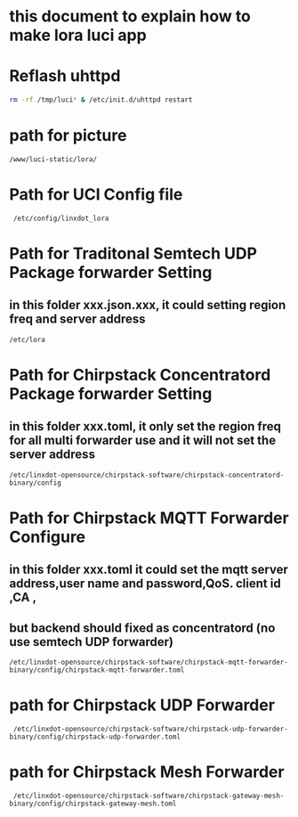 # this document to explain how to make lora luci app 

# Reflash uhttpd
```bash
rm -rf /tmp/luci* & /etc/init.d/uhttpd restart
```

# path for picture
```
/www/luci-static/lora/
```

 # Path for UCI Config file

```
 /etc/config/linxdot_lora 
```

# Path for Traditonal Semtech UDP Package forwarder Setting
## in this folder xxx.json.xxx, it could setting region freq and server address
```
/etc/lora
```

# Path for Chirpstack Concentratord Package forwarder Setting
## in this folder xxx.toml, it only set the region freq for all multi forwarder use and it will not set the server address

```
/etc/linxdot-opensource/chirpstack-software/chirpstack-concentratord-binary/config
```
# Path for Chirpstack MQTT Forwarder Configure
## in this folder xxx.toml it could set the mqtt server address,user name and password,QoS. client id ,CA  ,
## but backend should fixed as concentratord (no use semtech UDP forwarder)  

```
/etc/linxdot-opensource/chirpstack-software/chirpstack-mqtt-forwarder-binary/config/chirpstack-mqtt-forwarder.toml
```

# path for Chirpstack UDP Forwarder  

```
 /etc/linxdot-opensource/chirpstack-software/chirpstack-udp-forwarder-binary/config/chirpstack-udp-forwarder.toml
```

# path for Chirpstack Mesh Forwarder  

```
 /etc/linxdot-opensource/chirpstack-software/chirpstack-gateway-mesh-binary/config/chirpstack-gateway-mesh.toml
```